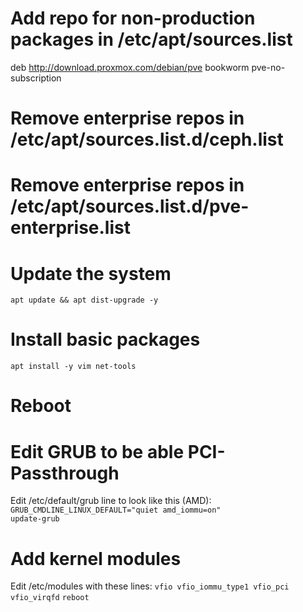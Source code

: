 # Add repo for non-production packages in /etc/apt/sources.list
deb http://download.proxmox.com/debian/pve bookworm pve-no-subscription

# Remove enterprise repos in /etc/apt/sources.list.d/ceph.list
# Remove enterprise repos in /etc/apt/sources.list.d/pve-enterprise.list

# Update the system
`apt update && apt dist-upgrade -y`

# Install basic packages
`apt install -y vim net-tools`

# Reboot

# Edit GRUB to be able PCI-Passthrough
Edit /etc/default/grub line to look like this (AMD):
`GRUB_CMDLINE_LINUX_DEFAULT="quiet amd_iommu=on"`\
`update-grub`
# Add kernel modules
Edit /etc/modules with these lines:
`vfio
vfio_iommu_type1
vfio_pci
vfio_virqfd`
`reboot`


